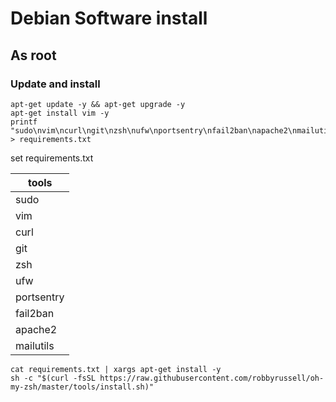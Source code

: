 # Debian Software install

## As root

### Update and install

```
apt-get update -y && apt-get upgrade -y
apt-get install vim -y
printf "sudo\nvim\ncurl\ngit\nzsh\nufw\nportsentry\nfail2ban\napache2\nmailutils" > requirements.txt
```

set requirements.txt

| tools |
| --- |
| sudo |
| vim |
| curl |
| git |
| zsh |
| ufw |
| portsentry |
| fail2ban |
| apache2 |
| mailutils |

```
cat requirements.txt | xargs apt-get install -y
sh -c "$(curl -fsSL https://raw.githubusercontent.com/robbyrussell/oh-my-zsh/master/tools/install.sh)"
```